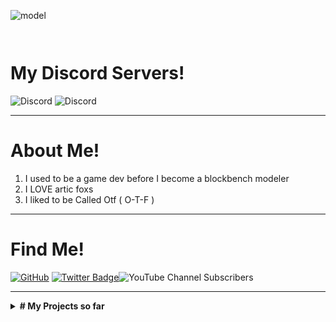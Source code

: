 ![model](https://github.com/Otf5shotzz/Otf5shotzz/assets/125575168/4ee6e237-9206-441d-94ec-9860f49c93c1)

```                                                                                              ```
# My Discord Servers!

<img alt="Discord" src="https://img.shields.io/discord/1097241650851479602?style=flat-square&label=Glowing%20Mc&labelColor=%23f6a0d3&color=%23f9c1e2">  <img alt="Discord" src="https://img.shields.io/discord/922867041029984316?style=flat-square&label=Azelea&labelColor=%23f6a0d3&color=%23f9c1e2">

---

#  About Me!

1. I used to be a game dev before I become a blockbench modeler
2. I LOVE artic foxs
3. I liked to be Called Otf ( O-T-F )

---

# Find Me!

[![GitHub](https://img.shields.io/badge/-GitHub-181717?style=flat-square&logo=github&logoColor=white&link=https://github.com/Otf5shotzz)](https://github.com/Otf5shotzz)
[![Twitter Badge](https://img.shields.io/badge/-@Otf5shotzz-00acee?style=flat&logo=Twitter&logoColor=white)](https://twitter.com/intent/follow?screen_name=Otf5shotzz "Follow on Twitter")<img alt="YouTube Channel Subscribers" src="https://img.shields.io/youtube/channel/subscribers/UC15oAWDFd8Vu3Q9m27elG9g?style=flat-square&logo=Youtube&label=Youtube&labelColor=FF5733&color=fffff1&link=https%3A%2F%2Fwww.youtube.com%2F%40Otf5shotzz">


---

<details>
<summary><b># My Projects so far</b></summary>

---

<table>
    <thead>
      <tr><th colspan=2>Projects</th></tr>
    </thead>
    <tbody>
      <tr>
        <td align="right"><b>Torchflower</b> 🌼</td>
        <td>🪵 <b> Azelea</b></td>
      </tr>
     </tr>
    </tbody>
  </table>


```                                                                 ```
# 

<img src="https://github-profile-trophy.vercel.app/?username=khalby786&theme=nord&no-frame=true&margin-w=10&column=7" />
